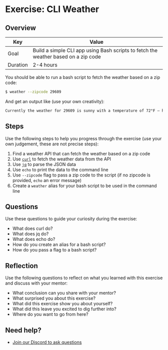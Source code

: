 # Exercise: CLI Weather

## Overview

| Key | Value |
| --- | --- |
| Goal | Build a simple CLI app using Bash scripts to fetch the weather based on a zip code |
| Duration | 2-4 hours |

You should be able to run a bash script to fetch the weather based on a zip code:

```bash
$ weather --zipcode 29609
```

And get an output like (use your own creativity):

```bash
Currently the weather for 29609 is sunny with a temperature of 72°F — have a nice day!
```

## Steps

Use the following steps to help you progress through the exercise (use your own judgement, these are not precise steps):

1. Find a weather API that can fetch the weather based on a zip code
2. Use [`curl`](https://man7.org/linux/man-pages/man1/curl.1.html) to fetch the weather data from the API
3. Use [`jq`](https://stedolan.github.io/jq/) to parse the JSON data
4. Use `echo` to print the data to the command line
5. Use `--zipcode` flag to pass a zip code to the script (if no zipcode is provided, `echo` an error message)
6. Create a `weather` alias for your bash script to be used in the command line

## Questions

Use these questions to guide your curiosity during the exercise:

- What does curl do?
- What does jq do?
- What does echo do?
- How do you create an alias for a bash script?
- How do you pass a flag to a bash script?

## Reflection

Use the following questions to reflect on what you learned with this exercise and discuss with your mentor:

- What conclusion can you share with your mentor?
- What surprised you about this exercise?
- What did this exercise show you about yourself?
- What did this leave you excited to dig further into? 
- Where do you want to go from here?

## Need help?

- [Join our Discord to ask questions](https://discord.gg/bDVYvG3Czd)
